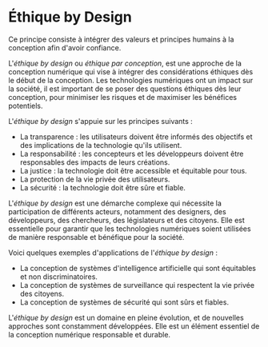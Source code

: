# **Éthique by Design**


Ce principe consiste à intégrer des valeurs et principes humains à la conception afin d'avoir confiance.  

L'_éthique by design_ ou _éthique par conception_, est une approche de la conception numérique qui vise à intégrer des considérations éthiques dès le début de la conception. Les technologies numériques ont un impact sur la société, il est important de se poser des questions éthiques dès leur conception, pour minimiser les risques et de maximiser les bénéfices potentiels.

L'_éthique by design_ s'appuie sur les principes suivants :

* La transparence : les utilisateurs doivent être informés des objectifs et des implications de la technologie qu'ils utilisent.
* La responsabilité : les concepteurs et les développeurs doivent être responsables des impacts de leurs créations.
* La justice : la technologie doit être accessible et équitable pour tous.
* La protection de la vie privée des utilisateurs.
* La sécurité : la technologie doit être sûre et fiable.

L'_éthique by design_ est une démarche complexe qui nécessite la participation de différents acteurs, notamment des designers, des développeurs, des chercheurs, des législateurs et des citoyens. Elle est essentielle pour garantir que les technologies numériques soient utilisées de manière responsable et bénéfique pour la société.

Voici quelques exemples d'applications de l'_éthique by design_ :
* La conception de systèmes d'intelligence artificielle qui sont équitables et non discriminatoires.
* La conception de systèmes de surveillance qui respectent la vie privée des citoyens.
* La conception de systèmes de sécurité qui sont sûrs et fiables.

L'_éthique by design_ est un domaine en pleine évolution, et de nouvelles approches sont constamment développées. Elle est un élément essentiel de la conception numérique responsable et durable.